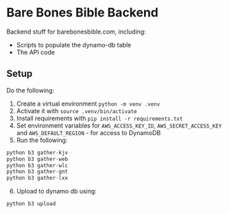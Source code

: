 # Bare Bones Bible Backend
Backend stuff for barebonesbible.com, including:
- Scripts to populate the dynamo-db table
- The API code

## Setup
Do the following:
1. Create a virtual environment `python -m venv .venv`
2. Activate it with `source .venv/bin/activate`
3. Install requirements with `pip install -r requirements.txt`
4. Set environment variables for `AWS_ACCESS_KEY_ID`, `AWS_SECRET_ACCESS_KEY` and `AWS_DEFAULT_REGION` - for access to DynamoDB
5. Run the following:
```python
python b3 gather-kjv
python b3 gather-web
python b3 gather-wlc
python b3 gather-gnt
python b3 gather-lxx
```
6. Upload to dynamo db using:
```python
python b3 upload
```